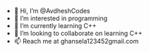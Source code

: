- 👋 Hi, I’m @AvdheshCodes
- 👀 I’m interested in programming 
- 🌱 I’m currently learning C++
- 💞️ I’m looking to collaborate on learning C++
- 📫 Reach me at ghansela123452gmail.com

<!---

--->

